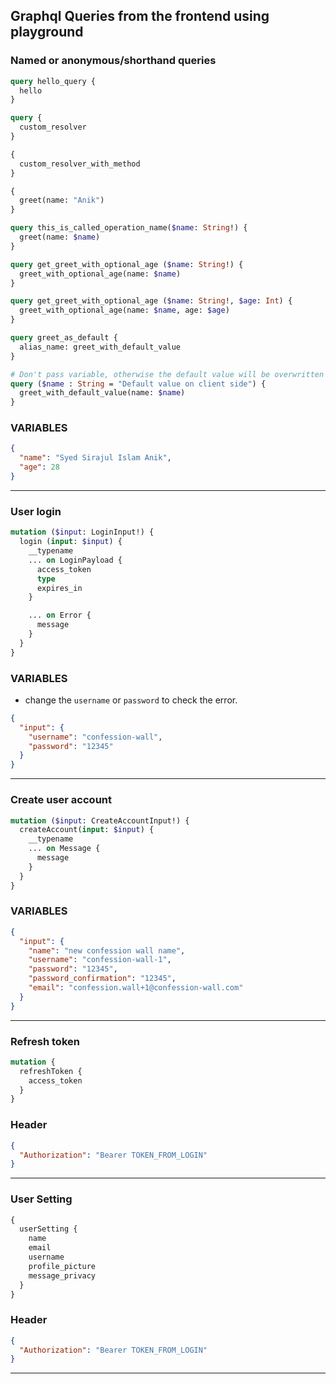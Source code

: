 ## Graphql Queries from the frontend using playground

### Named or anonymous/shorthand queries

```graphql endpoint doc
query hello_query {
  hello
}

query {
  custom_resolver
}

{
  custom_resolver_with_method
}

{
  greet(name: "Anik")
}

query this_is_called_operation_name($name: String!) {
  greet(name: $name)
}

query get_greet_with_optional_age ($name: String!) {
  greet_with_optional_age(name: $name)
}

query get_greet_with_optional_age ($name: String!, $age: Int) {
  greet_with_optional_age(name: $name, age: $age)
}

query greet_as_default {
  alias_name: greet_with_default_value
}

# Don't pass variable, otherwise the default value will be overwritten
query ($name : String = "Default value on client side") {
  greet_with_default_value(name: $name)
}

```

### VARIABLES
```json 
{
  "name": "Syed Sirajul Islam Anik",
  "age": 28
}
```

---

### User login
```graphql endpoint doc
mutation ($input: LoginInput!) {
  login (input: $input) {
    __typename
    ... on LoginPayload {
      access_token
      type
      expires_in
    }

    ... on Error {
      message
    }
  }
}
```

### VARIABLES

- change the `username` or `password` to check the error.
```json
{
  "input": {
    "username": "confession-wall",
    "password": "12345"
  }
}
```

---

### Create user account
```graphql endpoint doc
mutation ($input: CreateAccountInput!) {
  createAccount(input: $input) {
    __typename
    ... on Message {
      message
    }
  }
}
```

### VARIABLES

```json
{
  "input": {
    "name": "new confession wall name",
    "username": "confession-wall-1",
    "password": "12345",
    "password_confirmation": "12345",
    "email": "confession.wall+1@confession-wall.com"
  }
}
```
---

### Refresh token
```graphql endpoint doc
mutation {
  refreshToken {
    access_token
  }
}
```

### Header
```json
{
  "Authorization": "Bearer TOKEN_FROM_LOGIN"
}
```
---

### User Setting
```graphql endpoint doc
{
  userSetting {
    name
    email
    username
    profile_picture
    message_privacy
  }
}
```

### Header
```json
{
  "Authorization": "Bearer TOKEN_FROM_LOGIN"
}
```

---

